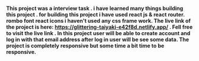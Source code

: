 #### This project was a interview task . i have learned many things building this project . for building this project i have used react js & react router. rombo font react icons  i haven't used any css frame work. The live link of the project is here: https://glittering-taiyaki-e42f8d.netlify.app/ . Fell free to visit the live link . In this project user will be able to create account and log in with that email address after log in user will be see some data. The project is completely responsive but some time a bit time to be responsive.
